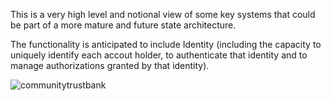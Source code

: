 This is a very high level and notional view of some key systems that could be part of a more mature and future state architecture.

The functionality is anticipated to include Identity (including the capacity to uniquely identify each accout holder, to authenticate that identity and to manage authorizations granted by that identity).  

![communitytrustbank](https://cloud.githubusercontent.com/assets/8837791/18261772/63984146-73c1-11e6-96d0-3b1c07c9e685.jpg)

